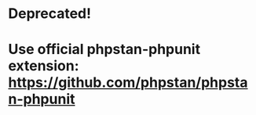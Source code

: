 # Deprecated!
# Use official phpstan-phpunit extension: https://github.com/phpstan/phpstan-phpunit 
